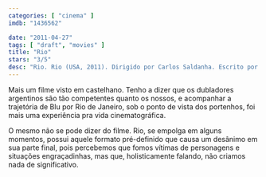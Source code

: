 ```yaml
---
categories: [ "cinema" ]
imdb: "1436562"

date: "2011-04-27"
tags: [ "draft", "movies" ]
title: "Rio"
stars: "3/5"
desc: "Rio. Rio (USA, 2011). Dirigido por Carlos Saldanha. Escrito por Carlos Saldanha, Earl Richey Jones, Todd R. Jones, Don Rhymer, Joshua Sternin, Jennifer Ventimilia, Sam Harper. Com Karen Disher, Jason Fricchione, Sofia Scarpa Saldanha, Leslie Mann, Kelly Keaton, Jesse Eisenberg, Wanda Sykes, Jane Lynch, Rodrigo Santoro."
---
```

Mais um filme visto em castelhano. Tenho a dizer que os dubladores argentinos são tão competentes quanto os nossos, e acompanhar a trajetória de Blu por Rio de Janeiro, sob o ponto de vista dos portenhos, foi mais uma experiência pra vida cinematográfica.

O mesmo não se pode dizer do filme. Rio, se empolga em alguns momentos, possui aquele formato pré-definido que causa um desânimo em sua parte final, pois percebemos que fomos vítimas de personagens e situações engraçadinhas, mas que, holisticamente falando, não criamos nada de significativo.
